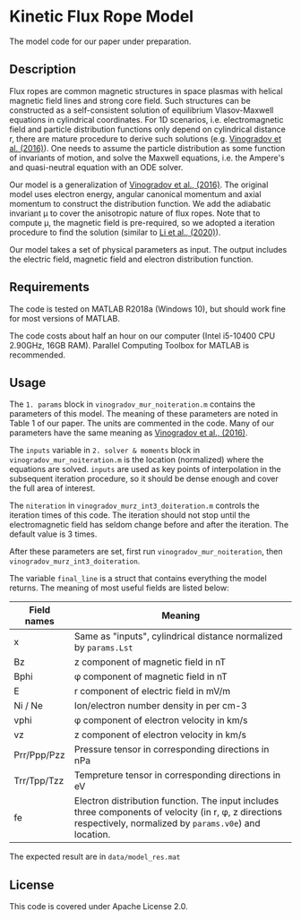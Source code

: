 # Kinetic Flux Rope Model

The model code for our paper under preparation.

## Description

Flux ropes are common magnetic structures in space plasmas with helical magnetic field lines and strong core field. Such structures can be constructed as a self-consistent solution of equilibrium Vlasov-Maxwell equations in cylindrical coordinates. For 1D scenarios, i.e. electromagnetic field and particle distribution functions only depend on cylindrical distance r, there are mature procedure to derive such solutions (e.g. [Vinogradov et al. (2016)](http://aip.scitation.org/doi/10.1063/1.4958319)). One needs to assume the particle distribution as some function of invariants of motion, and solve the Maxwell equations, i.e. the Ampere's and quasi-neutral equation with an ODE solver. 

Our model is a generalization of [Vinogradov et al., (2016)](http://aip.scitation.org/doi/10.1063/1.4958319). The original model uses electron energy, angular canonical momentum and axial momentum to construct the distribution function. We add the adiabatic invariant μ to cover the anisotropic nature of flux ropes. Note that to compute μ, the magnetic field is pre-required, so we adopted a iteration procedure to find the solution (similar to [Li et al., (2020)](http://www.nature.com/articles/s41467-020-19442-0)).

Our model takes a set of physical parameters as input. The output includes the electric field, magnetic field and electron distribution function.

## Requirements

The code is tested on MATLAB R2018a (Windows 10), but should work fine for most versions of MATLAB.

The code costs about half an hour on our computer (Intel i5-10400 CPU 2.90GHz, 16GB RAM). Parallel Computing Toolbox for MATLAB is recommended.

## Usage

The `1. params` block in `vinogradov_mur_noiteration.m` contains the parameters of this model. The meaning of these parameters are noted in Table 1 of our paper. The units are commented in the code. Many of our parameters have the same meaning as [Vinogradov et al., (2016)](http://aip.scitation.org/doi/10.1063/1.4958319).

The `inputs` variable in `2. solver & moments` block in `vinogradov_mur_noiteration.m` is the location (normalized) where the equations are solved. `inputs` are used as key points of interpolation in the subsequent iteration procedure, so it should be dense enough and cover the full area of interest. 

The `niteration` in `vinogradov_murz_int3_doiteration.m` controls the iteration times of this code. The iteration should not stop until the electromagnetic field has seldom change before and after the iteration. The default value is 3 times.

After these parameters are set, first run `vinogradov_mur_noiteration`, then `vinogradov_murz_int3_doiteration`.

The variable `final_line` is a struct that contains everything the model returns. The meaning of most useful fields are listed below:

| Field names | Meaning                                                      |
| ----------- | ------------------------------------------------------------ |
| x           | Same as "inputs", cylindrical distance normalized by `params.Lst` |
| Bz          | z component of magnetic field in nT                          |
| Bphi        | φ component of magnetic field in nT                          |
| E           | r component of electric field in mV/m                        |
| Ni / Ne     | Ion/electron number density in per cm-3                      |
| vphi        | φ component of electron velocity in km/s                     |
| vz          | z component of electron velocity in km/s                     |
| Prr/Ppp/Pzz | Pressure tensor in corresponding directions in nPa           |
| Trr/Tpp/Tzz | Tempreture tensor in corresponding directions in eV          |
| fe          | Electron distribution function. The input includes three components of velocity (in r, φ, z directions respectively, normalized by `params.v0e`) and location. |

The expected result are in `data/model_res.mat`

## License

This code is covered under Apache License 2.0.
